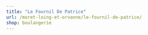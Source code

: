 ```yaml
---
title: "Le Fournil De Patrice"
url: /moret-loing-et-orvanne/le-fournil-de-patrice/
shop: boulangerie
---
```

